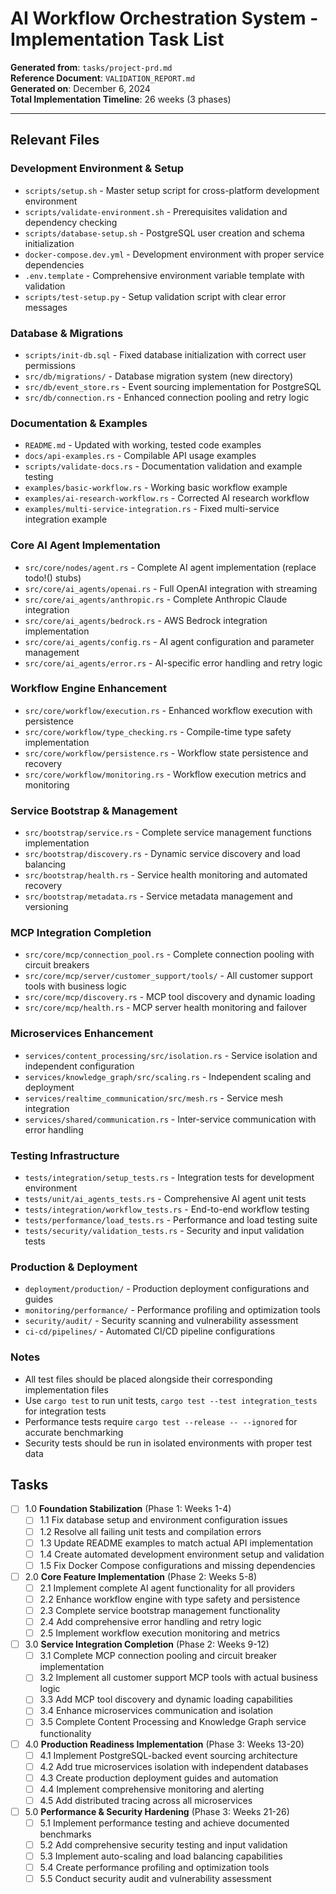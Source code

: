 # AI Workflow Orchestration System - Implementation Task List

**Generated from**: `tasks/project-prd.md`  
**Reference Document**: `VALIDATION_REPORT.md`  
**Generated on**: December 6, 2024  
**Total Implementation Timeline**: 26 weeks (3 phases)

---

## Relevant Files

### Development Environment & Setup
- `scripts/setup.sh` - Master setup script for cross-platform development environment
- `scripts/validate-environment.sh` - Prerequisites validation and dependency checking
- `scripts/database-setup.sh` - PostgreSQL user creation and schema initialization
- `docker-compose.dev.yml` - Development environment with proper service dependencies
- `.env.template` - Comprehensive environment variable template with validation
- `scripts/test-setup.py` - Setup validation script with clear error messages

### Database & Migrations
- `scripts/init-db.sql` - Fixed database initialization with correct user permissions
- `src/db/migrations/` - Database migration system (new directory)
- `src/db/event_store.rs` - Event sourcing implementation for PostgreSQL
- `src/db/connection.rs` - Enhanced connection pooling and retry logic

### Documentation & Examples
- `README.md` - Updated with working, tested code examples
- `docs/api-examples.rs` - Compilable API usage examples
- `scripts/validate-docs.rs` - Documentation validation and example testing
- `examples/basic-workflow.rs` - Working basic workflow example
- `examples/ai-research-workflow.rs` - Corrected AI research workflow
- `examples/multi-service-integration.rs` - Fixed multi-service integration example

### Core AI Agent Implementation
- `src/core/nodes/agent.rs` - Complete AI agent implementation (replace todo!() stubs)
- `src/core/ai_agents/openai.rs` - Full OpenAI integration with streaming
- `src/core/ai_agents/anthropic.rs` - Complete Anthropic Claude integration
- `src/core/ai_agents/bedrock.rs` - AWS Bedrock integration implementation
- `src/core/ai_agents/config.rs` - AI agent configuration and parameter management
- `src/core/ai_agents/error.rs` - AI-specific error handling and retry logic

### Workflow Engine Enhancement
- `src/core/workflow/execution.rs` - Enhanced workflow execution with persistence
- `src/core/workflow/type_checking.rs` - Compile-time type safety implementation
- `src/core/workflow/persistence.rs` - Workflow state persistence and recovery
- `src/core/workflow/monitoring.rs` - Workflow execution metrics and monitoring

### Service Bootstrap & Management
- `src/bootstrap/service.rs` - Complete service management functions implementation
- `src/bootstrap/discovery.rs` - Dynamic service discovery and load balancing
- `src/bootstrap/health.rs` - Service health monitoring and automated recovery
- `src/bootstrap/metadata.rs` - Service metadata management and versioning

### MCP Integration Completion
- `src/core/mcp/connection_pool.rs` - Complete connection pooling with circuit breakers
- `src/core/mcp/server/customer_support/tools/` - All customer support tools with business logic
- `src/core/mcp/discovery.rs` - MCP tool discovery and dynamic loading
- `src/core/mcp/health.rs` - MCP server health monitoring and failover

### Microservices Enhancement
- `services/content_processing/src/isolation.rs` - Service isolation and independent configuration
- `services/knowledge_graph/src/scaling.rs` - Independent scaling and deployment
- `services/realtime_communication/src/mesh.rs` - Service mesh integration
- `services/shared/communication.rs` - Inter-service communication with error handling

### Testing Infrastructure
- `tests/integration/setup_tests.rs` - Integration tests for development environment
- `tests/unit/ai_agents_tests.rs` - Comprehensive AI agent unit tests
- `tests/integration/workflow_tests.rs` - End-to-end workflow testing
- `tests/performance/load_tests.rs` - Performance and load testing suite
- `tests/security/validation_tests.rs` - Security and input validation tests

### Production & Deployment
- `deployment/production/` - Production deployment configurations and guides
- `monitoring/performance/` - Performance profiling and optimization tools
- `security/audit/` - Security scanning and vulnerability assessment
- `ci-cd/pipelines/` - Automated CI/CD pipeline configurations

### Notes

- All test files should be placed alongside their corresponding implementation files
- Use `cargo test` to run unit tests, `cargo test --test integration_tests` for integration tests
- Performance tests require `cargo test --release -- --ignored` for accurate benchmarking
- Security tests should be run in isolated environments with proper test data

## Tasks

- [ ] 1.0 **Foundation Stabilization** (Phase 1: Weeks 1-4)
  - [ ] 1.1 Fix database setup and environment configuration issues
  - [ ] 1.2 Resolve all failing unit tests and compilation errors
  - [ ] 1.3 Update README examples to match actual API implementation
  - [ ] 1.4 Create automated development environment setup and validation
  - [ ] 1.5 Fix Docker Compose configurations and missing dependencies

- [ ] 2.0 **Core Feature Implementation** (Phase 2: Weeks 5-8)
  - [ ] 2.1 Implement complete AI agent functionality for all providers
  - [ ] 2.2 Enhance workflow engine with type safety and persistence
  - [ ] 2.3 Complete service bootstrap management functionality
  - [ ] 2.4 Add comprehensive error handling and retry logic
  - [ ] 2.5 Implement workflow execution monitoring and metrics

- [ ] 3.0 **Service Integration Completion** (Phase 2: Weeks 9-12)
  - [ ] 3.1 Complete MCP connection pooling and circuit breaker implementation
  - [ ] 3.2 Implement all customer support MCP tools with actual business logic
  - [ ] 3.3 Add MCP tool discovery and dynamic loading capabilities
  - [ ] 3.4 Enhance microservices communication and isolation
  - [ ] 3.5 Complete Content Processing and Knowledge Graph service functionality

- [ ] 4.0 **Production Readiness Implementation** (Phase 3: Weeks 13-20)
  - [ ] 4.1 Implement PostgreSQL-backed event sourcing architecture
  - [ ] 4.2 Add true microservices isolation with independent databases
  - [ ] 4.3 Create production deployment guides and automation
  - [ ] 4.4 Implement comprehensive monitoring and alerting
  - [ ] 4.5 Add distributed tracing across all microservices

- [ ] 5.0 **Performance & Security Hardening** (Phase 3: Weeks 21-26)
  - [ ] 5.1 Implement performance testing and achieve documented benchmarks
  - [ ] 5.2 Add comprehensive security testing and input validation
  - [ ] 5.3 Implement auto-scaling and load balancing capabilities
  - [ ] 5.4 Create performance profiling and optimization tools
  - [ ] 5.5 Conduct security audit and vulnerability assessment